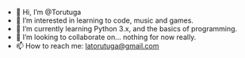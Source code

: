 - 👋 Hi, I’m @Torutuga
- 👀 I’m interested in learning to code, music and games.
- 🌱 I’m currently learning Python 3.x, and the basics of programming.
- 💞️ I’m looking to collaborate on... nothing for now really.
- 📫 How to reach me: latorutuga@gmail.com
